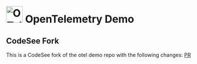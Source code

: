 <!-- markdownlint-disable-next-line -->
# <img src="https://opentelemetry.io/img/logos/opentelemetry-logo-nav.png" alt="OTel logo" width="45"> OpenTelemetry Demo

## CodeSee Fork

This is a CodeSee fork of the otel demo repo with the following changes: [PR](https://github.com/Codesee-io/opentelemetry-demo/compare/main...Codesee-io:opentelemetry-demo:codesee)
